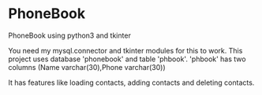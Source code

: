# PhoneBook
PhoneBook using python3 and tkinter

You need my mysql.connector and tkinter modules for this to work.
This project uses database 'phonebook' and table 'phbook'.
'phbook' has two columns (Name varchar(30),Phone varchar(30))

It has features like loading contacts, adding contacts and deleting contacts.
